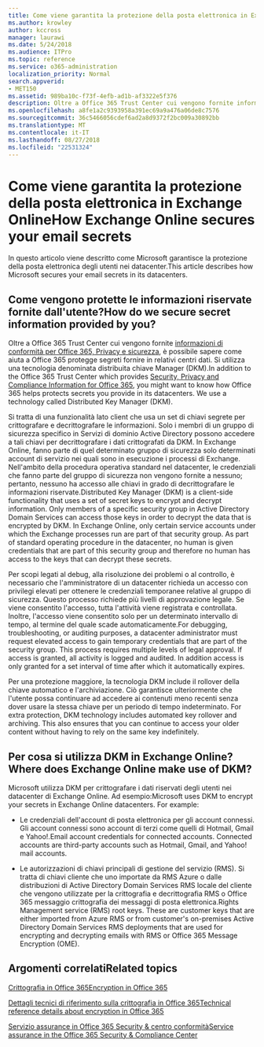 ```yaml
---
title: Come viene garantita la protezione della posta elettronica in Exchange Online
ms.author: krowley
author: kccross
manager: laurawi
ms.date: 5/24/2018
ms.audience: ITPro
ms.topic: reference
ms.service: o365-administration
localization_priority: Normal
search.appverid:
- MET150
ms.assetid: 989ba10c-f73f-4efb-ad1b-af3322e5f376
description: Oltre a Office 365 Trust Center cui vengono fornite informazioni di conformità, Privacy e sicurezza per Office 365, è possibile sapere come aiuta a Office 365 protegge segreti fornire in relativi centri dati. Si utilizza una tecnologia denominata distribuita chiave Manager (DKM).
ms.openlocfilehash: a8fe1a2c9393958a391ec69a9a476a06de8c7576
ms.sourcegitcommit: 36c5466056cdef6ad2a8d9372f2bc009a30892bb
ms.translationtype: MT
ms.contentlocale: it-IT
ms.lasthandoff: 08/27/2018
ms.locfileid: "22531324"
---
```

# <a name="how-exchange-online-secures-your-email-secrets"></a><span data-ttu-id="1854e-104">Come viene garantita la protezione della posta elettronica in Exchange Online</span><span class="sxs-lookup"><span data-stu-id="1854e-104">How Exchange Online secures your email secrets</span></span>

<span data-ttu-id="1854e-105">In questo articolo viene descritto come Microsoft garantisce la protezione della posta elettronica degli utenti nei datacenter.</span><span class="sxs-lookup"><span data-stu-id="1854e-105">This article describes how Microsoft secures your email secrets in its datacenters.</span></span>
  
## <a name="how-do-we-secure-secret-information-provided-by-you"></a><span data-ttu-id="1854e-106">Come vengono protette le informazioni riservate fornite dall'utente?</span><span class="sxs-lookup"><span data-stu-id="1854e-106">How do we secure secret information provided by you?</span></span>

<span data-ttu-id="1854e-p102">Oltre a Office 365 Trust Center cui vengono fornite [informazioni di conformità per Office 365, Privacy e sicurezza](https://go.microsoft.com/fwlink/?linkid=874644), è possibile sapere come aiuta a Office 365 protegge segreti fornire in relativi centri dati. Si utilizza una tecnologia denominata distribuita chiave Manager (DKM).</span><span class="sxs-lookup"><span data-stu-id="1854e-p102">In addition to the Office 365 Trust Center which provides [Security, Privacy and Compliance Information for Office 365](https://go.microsoft.com/fwlink/?linkid=874644), you might want to know how Office 365 helps protects secrets you provide in its datacenters. We use a technology called Distributed Key Manager (DKM).</span></span>
  
<span data-ttu-id="1854e-p103">Si tratta di una funzionalità lato client che usa un set di chiavi segrete per crittografare e decrittografare le informazioni. Solo i membri di un gruppo di sicurezza specifico in Servizi di dominio Active Directory possono accedere a tali chiavi per decrittografare i dati crittografati da DKM. In Exchange Online, fanno parte di quel determinato gruppo di sicurezza solo determinati account di servizio nei quali sono in esecuzione i processi di Exchange. Nell'ambito della procedura operativa standard nel datacenter, le credenziali che fanno parte del gruppo di sicurezza non vengono fornite a nessuno; pertanto, nessuno ha accesso alle chiavi in grado di decrittografare le informazioni riservate.</span><span class="sxs-lookup"><span data-stu-id="1854e-p103">Distributed Key Manager (DKM) is a client-side functionality that uses a set of secret keys to encrypt and decrypt information. Only members of a specific security group in Active Directory Domain Services can access those keys in order to decrypt the data that is encrypted by DKM. In Exchange Online, only certain service accounts under which the Exchange processes run are part of that security group. As part of standard operating procedure in the datacenter, no human is given credentials that are part of this security group and therefore no human has access to the keys that can decrypt these secrets.</span></span>
  
<span data-ttu-id="1854e-p104">Per scopi legati al debug, alla risoluzione dei problemi o al controllo, è necessario che l'amministratore di un datacenter richieda un accesso con privilegi elevati per ottenere le credenziali temporanee relative al gruppo di sicurezza. Questo processo richiede più livelli di approvazione legale. Se viene consentito l'accesso, tutta l'attività viene registrata e controllata. Inoltre, l'accesso viene consentito solo per un determinato intervallo di tempo, al termine del quale scade automaticamente.</span><span class="sxs-lookup"><span data-stu-id="1854e-p104">For debugging, troubleshooting, or auditing purposes, a datacenter administrator must request elevated access to gain temporary credentials that are part of the security group. This process requires multiple levels of legal approval. If access is granted, all activity is logged and audited. In addition access is only granted for a set interval of time after which it automatically expires.</span></span>
  
<span data-ttu-id="1854e-p105">Per una protezione maggiore, la tecnologia DKM include il rollover della chiave automatico e l'archiviazione. Ciò garantisce ulteriormente che l'utente possa continuare ad accedere ai contenuti meno recenti senza dover usare la stessa chiave per un periodo di tempo indeterminato.
</span><span class="sxs-lookup"><span data-stu-id="1854e-p105">For extra protection, DKM technology includes automated key rollover and archiving. This also ensures that you can continue to access your older content without having to rely on the same key indefinitely.</span></span>
  
## <a name="where-does-exchange-online-make-use-of-dkm"></a><span data-ttu-id="1854e-119">Per cosa si utilizza DKM in Exchange Online?</span><span class="sxs-lookup"><span data-stu-id="1854e-119">Where does Exchange Online make use of DKM?</span></span>

<span data-ttu-id="1854e-p106">Microsoft utilizza DKM per crittografare i dati riservati degli utenti nei datacenter di Exchange Online. Ad esempio:</span><span class="sxs-lookup"><span data-stu-id="1854e-p106">Microsoft uses DKM to encrypt your secrets in Exchange Online datacenters. For example:</span></span>
  
- <span data-ttu-id="1854e-p107">Le credenziali dell'account di posta elettronica per gli account connessi. Gli account connessi sono account di terzi come quelli di Hotmail, Gmail e Yahoo!.</span><span class="sxs-lookup"><span data-stu-id="1854e-p107">Email account credentials for connected accounts. Connected accounts are third-party accounts such as Hotmail, Gmail, and Yahoo! mail accounts.</span></span>
    
- <span data-ttu-id="1854e-p108">Le autorizzazioni di chiavi principali di gestione del servizio (RMS). Si tratta di chiavi cliente che uno importate da RMS Azure o dalle distribuzioni di Active Directory Domain Services RMS locale del cliente che vengono utilizzate per la crittografia e decrittografia RMS o Office 365 messaggio crittografia dei messaggi di posta elettronica.</span><span class="sxs-lookup"><span data-stu-id="1854e-p108">Rights Management service (RMS) root keys. These are customer keys that are either imported from Azure RMS or from customer's on-premises Active Directory Domain Services RMS deployments that are used for encrypting and decrypting emails with RMS or Office 365 Message Encryption (OME).</span></span>
    
## <a name="related-topics"></a><span data-ttu-id="1854e-127">Argomenti correlati</span><span class="sxs-lookup"><span data-stu-id="1854e-127">Related topics</span></span>

[<span data-ttu-id="1854e-128">Crittografia in Office 365</span><span class="sxs-lookup"><span data-stu-id="1854e-128">Encryption in Office 365</span></span>](encryption.md)
  
[<span data-ttu-id="1854e-129">Dettagli tecnici di riferimento sulla crittografia in Office 365</span><span class="sxs-lookup"><span data-stu-id="1854e-129">Technical reference details about encryption in Office 365</span></span>](technical-reference-details-about-encryption.md)
  
[<span data-ttu-id="1854e-130">Servizio assurance in Office 365 Security &amp; centro conformità</span><span class="sxs-lookup"><span data-stu-id="1854e-130">Service assurance in the Office 365 Security &amp; Compliance Center</span></span>](https://go.microsoft.com/fwlink/?linkid=874645)
  

